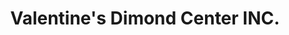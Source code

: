 ---
title: "Valentine's Dimond Center INC."
url: /milford/valentines-dimond-center-inc/
shop: Schmuck
---